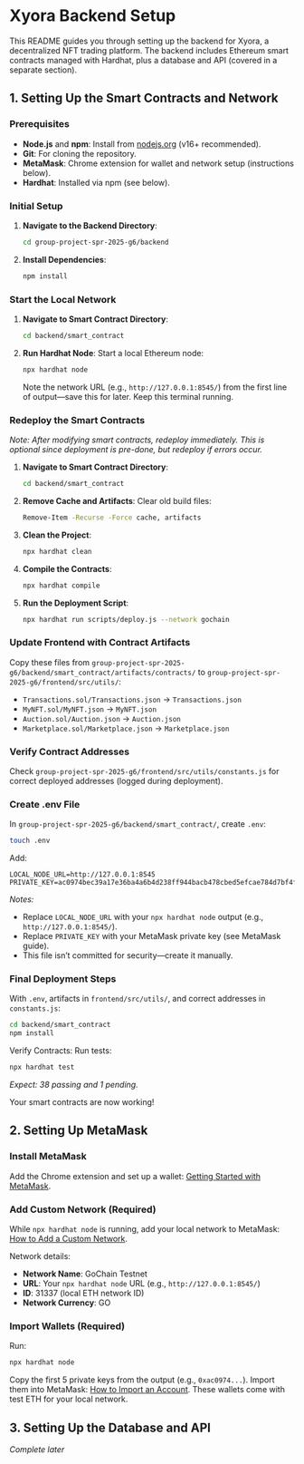 # Xyora Backend Setup

This README guides you through setting up the backend for Xyora, a decentralized NFT trading platform. The backend includes Ethereum smart contracts managed with Hardhat, plus a database and API (covered in a separate section).

## 1. Setting Up the Smart Contracts and Network

### Prerequisites
- **Node.js** and **npm**: Install from [nodejs.org](https://nodejs.org/) (v16+ recommended).
- **Git**: For cloning the repository.
- **MetaMask**: Chrome extension for wallet and network setup (instructions below).
- **Hardhat**: Installed via npm (see below).

### Initial Setup
1. **Navigate to the Backend Directory**:
   ```sh
   cd group-project-spr-2025-g6/backend
   ```

2. **Install Dependencies**:
   ```sh
   npm install
   ```

### Start the Local Network
1. **Navigate to Smart Contract Directory**:
   ```sh
   cd backend/smart_contract
   ```

2. **Run Hardhat Node**:
   Start a local Ethereum node:
   ```sh
   npx hardhat node
   ```
   Note the network URL (e.g., `http://127.0.0.1:8545/`) from the first line of output—save this for later. Keep this terminal running.

### Redeploy the Smart Contracts
*Note: After modifying smart contracts, redeploy immediately. This is optional since deployment is pre-done, but redeploy if errors occur.*

1. **Navigate to Smart Contract Directory**:
   ```sh
   cd backend/smart_contract
   ```

2. **Remove Cache and Artifacts**:
   Clear old build files:
   ```sh
   Remove-Item -Recurse -Force cache, artifacts
   ```

3. **Clean the Project**:
   ```sh
   npx hardhat clean
   ```

4. **Compile the Contracts**:
   ```sh
   npx hardhat compile
   ```

5. **Run the Deployment Script**:
   ```sh
   npx hardhat run scripts/deploy.js --network gochain
   ```

### Update Frontend with Contract Artifacts
Copy these files from `group-project-spr-2025-g6/backend/smart_contract/artifacts/contracts/` to `group-project-spr-2025-g6/frontend/src/utils/`:
- `Transactions.sol/Transactions.json` → `Transactions.json`
- `MyNFT.sol/MyNFT.json` → `MyNFT.json`
- `Auction.sol/Auction.json` → `Auction.json`
- `Marketplace.sol/Marketplace.json` → `Marketplace.json`

### Verify Contract Addresses
Check `group-project-spr-2025-g6/frontend/src/utils/constants.js` for correct deployed addresses (logged during deployment).

### Create .env File
In `group-project-spr-2025-g6/backend/smart_contract/`, create `.env`:
```sh
touch .env
```
Add:
```text
LOCAL_NODE_URL=http://127.0.0.1:8545
PRIVATE_KEY=ac0974bec39a17e36ba4a6b4d238ff944bacb478cbed5efcae784d7bf4f2ff80
```
*Notes:*
- Replace `LOCAL_NODE_URL` with your `npx hardhat node` output (e.g., `http://127.0.0.1:8545/`).
- Replace `PRIVATE_KEY` with your MetaMask private key (see MetaMask guide).
- This file isn’t committed for security—create it manually.

### Final Deployment Steps
With `.env`, artifacts in `frontend/src/utils/`, and correct addresses in `constants.js`:
```sh
cd backend/smart_contract
npm install
```

Verify Contracts:
Run tests:
```sh
npx hardhat test
```
*Expect: 38 passing and 1 pending.*

Your smart contracts are now working!

## 2. Setting Up MetaMask

### Install MetaMask
Add the Chrome extension and set up a wallet: [Getting Started with MetaMask](https://metamask.io/download.html).

### Add Custom Network (Required)
While `npx hardhat node` is running, add your local network to MetaMask: [How to Add a Custom Network](https://metamask.io/download.html).

Network details:
- **Network Name**: GoChain Testnet
- **URL**: Your `npx hardhat node` URL (e.g., `http://127.0.0.1:8545/`)
- **ID**: 31337 (local ETH network ID)
- **Network Currency**: GO

### Import Wallets (Required)
Run:
```sh
npx hardhat node
```
Copy the first 5 private keys from the output (e.g., `0xac0974...`).
Import them into MetaMask: [How to Import an Account](https://metamask.io/download.html).
These wallets come with test ETH for your local network.

## 3. Setting Up the Database and API
*Complete later*

